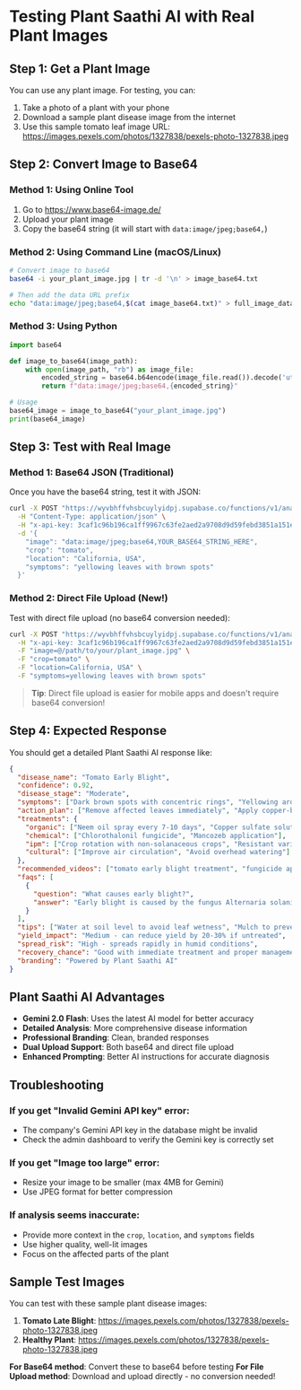 # Testing Plant Saathi AI with Real Plant Images

## Step 1: Get a Plant Image

You can use any plant image. For testing, you can:
1. Take a photo of a plant with your phone
2. Download a sample plant disease image from the internet
3. Use this sample tomato leaf image URL: https://images.pexels.com/photos/1327838/pexels-photo-1327838.jpeg

## Step 2: Convert Image to Base64

### Method 1: Using Online Tool
1. Go to https://www.base64-image.de/
2. Upload your plant image
3. Copy the base64 string (it will start with `data:image/jpeg;base64,`)

### Method 2: Using Command Line (macOS/Linux)
```bash
# Convert image to base64
base64 -i your_plant_image.jpg | tr -d '\n' > image_base64.txt

# Then add the data URL prefix
echo "data:image/jpeg;base64,$(cat image_base64.txt)" > full_image_data.txt
```

### Method 3: Using Python
```python
import base64

def image_to_base64(image_path):
    with open(image_path, "rb") as image_file:
        encoded_string = base64.b64encode(image_file.read()).decode('utf-8')
        return f"data:image/jpeg;base64,{encoded_string}"

# Usage
base64_image = image_to_base64("your_plant_image.jpg")
print(base64_image)
```

## Step 3: Test with Real Image

### Method 1: Base64 JSON (Traditional)
Once you have the base64 string, test it with JSON:

```bash
curl -X POST "https://wyvbhffvhsbcuylyidpj.supabase.co/functions/v1/analyze-disease" \
  -H "Content-Type: application/json" \
  -H "x-api-key: 3caf1c96b196ca1ff9967c63fe2aed2a9708d9d59febd3851a151e15ff168aca" \
  -d '{
    "image": "data:image/jpeg;base64,YOUR_BASE64_STRING_HERE",
    "crop": "tomato",
    "location": "California, USA",
    "symptoms": "yellowing leaves with brown spots"
  }'
```

### Method 2: Direct File Upload (New!)
Test with direct file upload (no base64 conversion needed):

```bash
curl -X POST "https://wyvbhffvhsbcuylyidpj.supabase.co/functions/v1/analyze-disease" \
  -H "x-api-key: 3caf1c96b196ca1ff9967c63fe2aed2a9708d9d59febd3851a151e15ff168aca" \
  -F "image=@/path/to/your/plant_image.jpg" \
  -F "crop=tomato" \
  -F "location=California, USA" \
  -F "symptoms=yellowing leaves with brown spots"
```

> **Tip**: Direct file upload is easier for mobile apps and doesn't require base64 conversion!

## Step 4: Expected Response

You should get a detailed Plant Saathi AI response like:

```json
{
  "disease_name": "Tomato Early Blight",
  "confidence": 0.92,
  "disease_stage": "Moderate",
  "symptoms": ["Dark brown spots with concentric rings", "Yellowing around lesions"],
  "action_plan": ["Remove affected leaves immediately", "Apply copper-based fungicide"],
  "treatments": {
    "organic": ["Neem oil spray every 7-10 days", "Copper sulfate solution"],
    "chemical": ["Chlorothalonil fungicide", "Mancozeb application"],
    "ipm": ["Crop rotation with non-solanaceous crops", "Resistant varieties"],
    "cultural": ["Improve air circulation", "Avoid overhead watering"]
  },
  "recommended_videos": ["tomato early blight treatment", "fungicide application techniques"],
  "faqs": [
    {
      "question": "What causes early blight?",
      "answer": "Early blight is caused by the fungus Alternaria solani, favored by warm, humid conditions."
    }
  ],
  "tips": ["Water at soil level to avoid leaf wetness", "Mulch to prevent soil splash"],
  "yield_impact": "Medium - can reduce yield by 20-30% if untreated",
  "spread_risk": "High - spreads rapidly in humid conditions",
  "recovery_chance": "Good with immediate treatment and proper management",
  "branding": "Powered by Plant Saathi AI"
}
```

## Plant Saathi AI Advantages

- **Gemini 2.0 Flash**: Uses the latest AI model for better accuracy
- **Detailed Analysis**: More comprehensive disease information
- **Professional Branding**: Clean, branded responses
- **Dual Upload Support**: Both base64 and direct file upload
- **Enhanced Prompting**: Better AI instructions for accurate diagnosis

## Troubleshooting

### If you get "Invalid Gemini API key" error:
- The company's Gemini API key in the database might be invalid
- Check the admin dashboard to verify the Gemini key is correctly set

### If you get "Image too large" error:
- Resize your image to be smaller (max 4MB for Gemini)
- Use JPEG format for better compression

### If analysis seems inaccurate:
- Provide more context in the `crop`, `location`, and `symptoms` fields
- Use higher quality, well-lit images
- Focus on the affected parts of the plant

## Sample Test Images

You can test with these sample plant disease images:

1. **Tomato Late Blight**: https://images.pexels.com/photos/1327838/pexels-photo-1327838.jpeg
2. **Healthy Plant**: https://images.pexels.com/photos/1327838/pexels-photo-1327838.jpeg

**For Base64 method**: Convert these to base64 before testing
**For File Upload method**: Download and upload directly - no conversion needed!